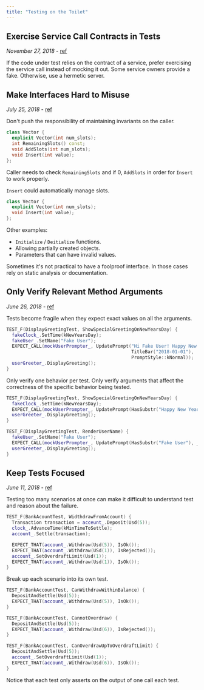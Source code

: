 ```yaml
---
title: "Testing on the Toilet"
---
```


## Exercise Service Call Contracts in Tests

*November 27, 2018* -
[ref](https://testing.googleblog.com/2018/11/testing-on-toilet-exercise-service-call.html)

If the code under test relies on the contract of a service, prefer exercising the service call
instead of mocking it out. Some service owners provide a fake. Otherwise, use a hermetic server.

## Make Interfaces Hard to Misuse

*July 25, 2018* -
[ref](https://testing.googleblog.com/2018/07/code-health-make-interfaces-hard-to.html)

Don't push the responsibility of maintaining invariants on the caller.

```cpp
class Vector {
  explicit Vector(int num_slots);
  int RemainingSlots() const;
  void AddSlots(int num_slots);
  void Insert(int value);
};
```

Caller needs to check `RemainingSlots` and if 0, `AddSlots` in order for `Insert` to work properly.

`Insert` could automatically manage slots.

```cpp
class Vector {
  explicit Vector(int num_slots);
  void Insert(int value);
};
```

Other examples:

- `Initialize` / `Deitialize` functions.
- Allowing partially created objects.
- Parameters that can have invalid values.

Sometimes it's not practical to have a foolproof interface. In those cases rely on static analysis
or documentation.

## Only Verify Relevant Method Arguments

*June 26, 2018* -
[ref](https://testing.googleblog.com/2018/06/testing-on-toilet-only-verify-relevant.html)

Tests become fragile when they expect exact values on all the arguments.

```cpp
TEST_F(DisplayGreetingTest, ShowSpecialGreetingOnNewYearsDay) {
  fakeClock_.SetTime(kNewYearsDay);
  fakeUser_.SetName("Fake User");
  EXPECT_CALL(mockUserPrompter_, UpdatePrompt("Hi Fake User! Happy New Year!",
                                              TitleBar("2018-01-01"),
                                              PromptStyle::kNormal));
  userGreeter_.DisplayGreeting();
}
```

Only verify one behavior per test. Only verify arguments that affect the correctness of the specific
behavior being tested.

```cpp
TEST_F(DisplayGreetingTest, ShowSpecialGreetingOnNewYearsDay) {
  fakeClock_.SetTime(kNewYearsDay);
  EXPECT_CALL(mockUserPrompter_, UpdatePrompt(HasSubstr("Happy New Year!"), _, _));
  userGreeter_.DisplayGreeting();
}

TEST_F(DisplayGreetingTest, RenderUserName) {
  fakeUser_.SetName("Fake User");
  EXPECT_CALL(mockUserPrompter_, UpdatePrompt(HasSubstr("Fake User"), _, _));
  userGreeter_.DisplayGreeting();
}
```

## Keep Tests Focused

*June 11, 2018* -
[ref](https://testing.googleblog.com/2018/06/testing-on-toilet-keep-tests-focused.html)

Testing too many scenarios at once can make it difficult to understand test and reason about the
failure.

```cpp
TEST_F(BankAcountTest, WidthdrawFromAccount) {
  Transaction transaction = acceunt_.Deposit(Usd(5));
  clock_.AdvanceTime(kMinTimeToSettle);
  account_.Settle(transaction);

  EXPECT_THAT(account_.Withdraw(Usd(5)), IsOk());
  EXPECT_THAT(account_.Withdraw(USd(1)), IsRejected());
  account_.SetOverdraftLimit(Usd(1));
  EXPECT_THAT(account_.Withdraw(Usd(1)), IsOk());
}
```

Break up each scenario into its own test.

```cpp
TEST_F(BankAccountTest, CanWithdrawWithinBalance) {
  DepositAndSettle(Usd(5));
  EXPECT_THAT(account_.Withdraw(Usd(5)), IsOk());
}

TEST_F(BankAccountTest, CannotOverdraw) {
  DepositAndSettle(Usd(5));
  EXPECT_THAT(account_.Withdraw(Usd(6)), IsRejected());
}

TEST_F(BankAccountTest, CanOverdrawUpToOverdraftLimit) {
  DepositAndSettle(Usd(5));
  account_.SetOverdraftLimit(Usd(1));
  EXPECT_THAT(account_.Withdraw(Usd(6)), IsOk());
}
```

Notice that each test only asserts on the output of one call each test.


